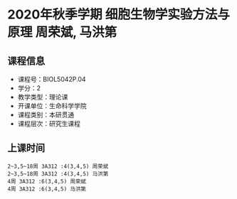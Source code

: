 # 2020年秋季学期 细胞生物学实验方法与原理 周荣斌, 马洪第






## 课程信息

- 课程号：BIOL5042P.04
- 学分：2
- 教学类型：理论课
- 开课单位：生命科学学院
- 课程类别：本研贯通
- 课程层次：研究生课程

## 上课时间

```
2~3,5~18周 3A312 :4(3,4,5) 周荣斌
2~3,5~18周 3A312 :4(3,4,5) 马洪第
4周 3A312 :6(3,4,5) 周荣斌
4周 3A312 :6(3,4,5) 马洪第
```

